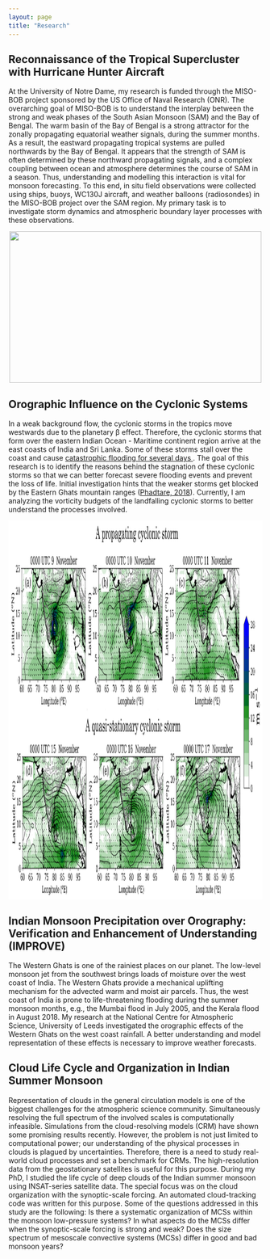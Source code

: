 ```yaml
---
layout: page
title: "Research"
---
```

<html>
<head>
<meta name="viewport" content="width=device-width, initial-scale=1">
<style>
img {
  display: block;
  margin-left: auto;
  margin-right: auto;
}
</style>
</head>
<body>
 

<h2> Reconnaissance of the Tropical Supercluster with Hurricane Hunter Aircraft </h2> 
At the University of Notre Dame, my research is funded through the MISO-BOB project sponsored by the US Office of Naval Research (ONR). The overarching goal of MISO-BOB is to understand the interplay between the strong and weak phases of the South Asian Monsoon (SAM) and the Bay of Bengal. The warm basin of the Bay of Bengal is a strong attractor for the zonally propagating equatorial weather signals, during the summer months. As a result, the eastward propagating tropical systems are pulled northwards by the Bay of Bengal. It appears that the strength of SAM is often determined by these northward propagating signals, and a complex coupling between ocean and atmosphere determines the course of SAM in a season. Thus, understanding and modelling this interaction is vital for monsoon forecasting. To this end, in situ field observations were collected using ships, buoys, WC130J aircraft, and weather balloons (radiosondes) in the MISO-BOB project over the SAM region. My primary task is to investigate storm dynamics and atmospheric boundary layer processes with these observations.  <br>
<p align="center">
<img src="/assets/WC130J_animation.gif" alt="" width="500" height="300">	
</p>
  
<h2> Orographic Influence on the Cyclonic Systems</h2>
In a weak background flow, the cyclonic storms in the tropics move westwards due to the planetary β effect. Therefore, the cyclonic storms that form over the eastern Indian Ocean - Maritime continent region arrive at the east coasts of India and Sri Lanka. Some of these storms stall over the coast and cause <a href="https://www.nasa.gov/feature/goddard/97b-north-indian-ocean"> catastrophic flooding for several days </a>. The goal of this research is to identify the reasons behind the stagnation of these cyclonic storms so that we can better forecast severe flooding events and prevent the loss of life. Initial investigation hints that the weaker storms get blocked by the Eastern Ghats mountain ranges (<a href="https://journals.ametsoc.org/view/journals/mwre/146/4/mwr-d-16-0473.1.xml">Phadtare, 2018</a>). Currently, I am analyzing the vorticity budgets of the landfalling cyclonic storms to better understand the processes involved. <br>

<p align="center">
<img src="/assets/Figure2.png" alt="" width="750" height="750">
</p>
 

<h2> Indian Monsoon Precipitation over Orography: Verification and Enhancement of Understanding (IMPROVE) </h2>
  The Western Ghats is one of the rainiest places on our planet. The low-level monsoon jet from the southwest brings loads of moisture over the west coast of India. The Western Ghats provide a mechanical uplifting mechanism for the advected warm and moist air parcels. Thus, the west coast of India is prone to life-threatening flooding during the summer monsoon months, e.g., the Mumbai flood in July 2005, and the Kerala flood in August 2018.  My research at the National Centre for Atmospheric Science, University of Leeds investigated the orographic effects of the Western Ghats on the west coast rainfall. A better understanding and model representation of these effects is necessary to improve weather forecasts.
  

<h2> Cloud Life Cycle and Organization in Indian Summer Monsoon </h2>
  Representation of clouds in the general circulation models is one of the biggest challenges for the atmospheric science community.  Simultaneously resolving  the full spectrum of the involved scales is computationally infeasible. Simulations from the cloud-resolving models (CRM) have shown some promising results recently. However, the problem is not just limited to computational power; our understanding of the physical processes in clouds is plagued by uncertainties. Therefore, there is a need to study real-world cloud processes and set a benchmark for CRMs.  The high-resolution data from the geostationary satellites is useful for this purpose.  During my PhD, I studied the life cycle of deep clouds of the Indian summer monsoon using INSAT-series satellite data. The special focus was on the cloud organization with the synoptic-scale forcing. An automated cloud-tracking code was written for this purpose. Some of the questions addressed in this study are the following: Is there a systematic organization of MCSs within the monsoon low-pressure systems? In what aspects do the MCSs differ when the synoptic-scale forcing is strong and weak? Does the size spectrum of mesoscale convective systems (MCSs) differ in good and bad monsoon years?
  
